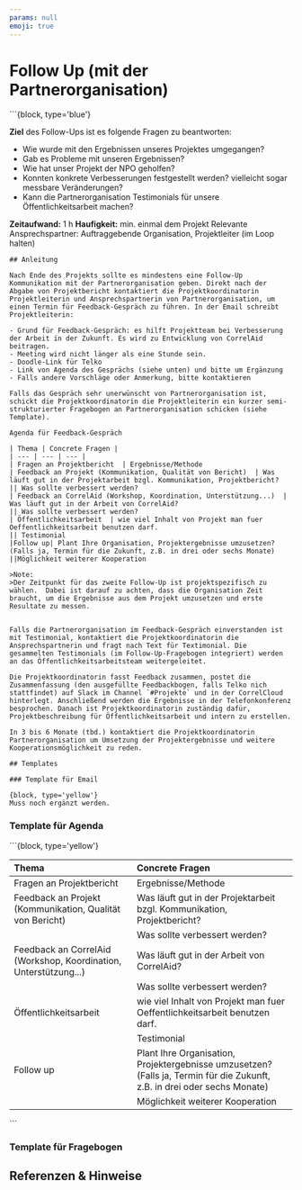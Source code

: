 ```yaml
---
params: null
emoji: true
---
```


# Follow Up \(mit der Partnerorganisation\)

\`\`\`{block, type='blue'}

**Ziel** des Follow-Ups ist es folgende Fragen zu beantworten:

* Wie wurde mit den Ergebnissen unseres Projektes umgegangen?
* Gab es Probleme mit unseren Ergebnissen?
* Wie hat unser Projekt der NPO geholfen?
* Konnten konkrete Verbesserungen festgestellt werden? vielleicht sogar messbare Veränderungen?
* Kann die Partnerorganisation Testimonials für unsere Öffentlichkeitsarbeit machen?

**Zeitaufwand:** 1 h **Haufigkeit:** min. einmal dem Projekt Relevante Ansprechspartner: Auftraggebende Organisation, Projektleiter \(im Loop halten\)

```text
## Anleitung

Nach Ende des Projekts sollte es mindestens eine Follow-Up Kommunikation mit der Partnerorganisation geben. Direkt nach der Abgabe von Projektbericht kontaktiert die Projektkoordinatorin Projektleiterin und Ansprechspartnerin von Partnerorganisation, um einen Termin für Feedback-Gespräch zu führen. In der Email schreibt Projektleiterin:

- Grund für Feedback-Gespräch: es hilft Projektteam bei Verbesserung der Arbeit in der Zukunft. Es wird zu Entwicklung von CorrelAid beitragen. 
- Meeting wird nicht länger als eine Stunde sein. 
- Doodle-Link für Telko
- Link von Agenda des Gesprächs (siehe unten) und bitte um Ergänzung
- Falls andere Vorschläge oder Anmerkung, bitte kontaktieren

Falls das Gespräch sehr unerwünscht von Partnerorganisation ist, schickt die Projektkoordinatorin die Projektleiterin ein kurzer semi-strukturierter Fragebogen an Partnerorganisation schicken (siehe Template).

Agenda für Feedback-Gespräch

| Thema | Concrete Fragen |
| --- | --- | --- |
| Fragen an Projektbericht  | Ergebnisse/Methode
| Feedback an Projekt (Kommunikation, Qualität von Bericht)  | Was läuft gut in der Projektarbeit bzgl. Kommunikation, Projektbericht?
|| Was sollte verbessert werden?
| Feedback an CorrelAid (Workshop, Koordination, Unterstützung...)  | Was läuft gut in der Arbeit von CorrelAid?
|| Was sollte verbessert werden?
| Öffentlichkeitsarbeit  | wie viel Inhalt von Projekt man fuer Oeffentlichkeitsarbeit benutzen darf.
|| Testimonial  
|Follow up| Plant Ihre Organisation, Projektergebnisse umzusetzen? (Falls ja, Termin für die Zukunft, z.B. in drei oder sechs Monate)
||Möglichkeit weiterer Kooperation

>Note: 
>Der Zeitpunkt für das zweite Follow-Up ist projektspezifisch zu wählen.  Dabei ist darauf zu achten, dass die Organisation Zeit braucht, um die Ergebnisse aus dem Projekt umzusetzen und erste Resultate zu messen.


Falls die Partnerorganisation im Feedback-Gespräch einverstanden ist mit Testimonial, kontaktiert die Projektkoordinatorin die Ansprechspartnerin und fragt nach Text für Textimonial. Die gesammelten Testimonials (im Follow-Up-Fragebogen integriert) werden an das Öffentlichkeitsarbeitsteam weitergeleitet.

Die Projektkoordinatorin fasst Feedback zusammen, postet die Zusammenfassung (den ausgefüllte Feedbackbogen, falls Telko nich stattfindet) auf Slack im Channel `#Projekte` und in der CorrelCloud hinterlegt. Anschließend werden die Ergebnisse in der Telefonkonferenz besprochen. Danach ist Projektkoordinatorin zuständig dafür, Projektbeschreibung für Öffentlichkeitsarbeit und intern zu erstellen.

In 3 bis 6 Monate (tbd.) kontaktiert die Projektkoordinatorin Partnerorganisation um Umsetzung der Projektergebnisse und weitere Kooperationsmöglichkeit zu reden.

## Templates

### Template für Email

{block, type='yellow'}
Muss noch ergänzt werden.
```

### Template für Agenda

\`\`\`{block, type='yellow'}

| Thema | Concrete Fragen |
| :--- | :--- |
| Fragen an Projektbericht | Ergebnisse/Methode |
| Feedback an Projekt \(Kommunikation, Qualität von Bericht\) | Was läuft gut in der Projektarbeit bzgl. Kommunikation, Projektbericht? |
|  | Was sollte verbessert werden? |
| Feedback an CorrelAid \(Workshop, Koordination, Unterstützung...\) | Was läuft gut in der Arbeit von CorrelAid? |
|  | Was sollte verbessert werden? |
| Öffentlichkeitsarbeit | wie viel Inhalt von Projekt man fuer Oeffentlichkeitsarbeit benutzen darf. |
|  | Testimonial |
| Follow up | Plant Ihre Organisation, Projektergebnisse umzusetzen? \(Falls ja, Termin für die Zukunft, z.B. in drei oder sechs Monate\) |
|  | Möglichkeit weiterer Kooperation |

\`\`\`

### Template für Fragebogen

## Referenzen & Hinweise

